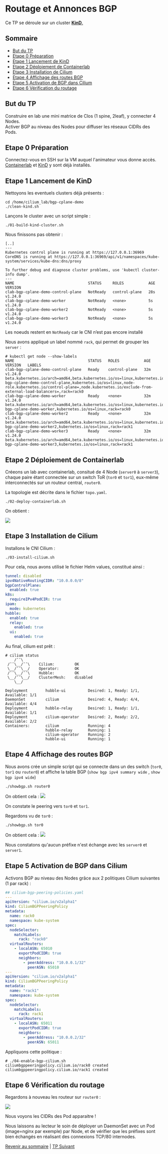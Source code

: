 # Routage et Annonces BGP

Ce TP se déroule sur un cluster <ins>**KinD**<ins>. 

## Sommaire
  * [But du TP](#but-du-tp)
  * [Etape 0 Préparation](#etape-0-préparation)
  * [Etape 1 Lancement de KinD](#etape-1-lancement-de-kind)
  * [Etape 2 Déploiement de Containerlab](#deploiement-de-containerlab)
  * [Etape 3 Installation de Cilium](#installation-de-cilium)
  * [Etape 4 Affichage des routes BGP](#affichage-des-routes-bgp)
  * [Etape 5 Activation de BGP dans Cilium](#activation-de-bgp-dans-cilium)
  * [Etape 6 Vérification du routage](#verification-du-routage)

## But du TP
Construire en lab une mini matrice de Clos (1 spine, 2leaf), y connecter 4 Nodes.  
Activer BGP au niveau des Nodes pour diffuser les réseaux CIDRs des Pods.

## Etape 0 Préparation

Connectez-vous en SSH sur la VM auquel l'animateur vous donne accès.  
[Containerlab](containerlab.io) et [KinD](https://kind.sigs.k8s.io/) y sont déjà installés.

## Etape 1 Lancement de KinD

Nettoyons les eventuels clusters déjà présents :
```shell
cd /home/cilium_lab/bgp-cplane-demo
./clean-kind.sh 
```

Lançons le cluster avec un script simple :
```shell
./01-build-kind-cluster.sh 
```
Nous finissons pas obtenir :
```
[..]
---
Kubernetes control plane is running at https://127.0.0.1:36969
CoreDNS is running at https://127.0.0.1:36969/api/v1/namespaces/kube-system/services/kube-dns:dns/proxy

To further debug and diagnose cluster problems, use 'kubectl cluster-info dump'.
---
NAME                                 STATUS     ROLES           AGE   VERSION
clab-bgp-cplane-demo-control-plane   NotReady   control-plane   28s   v1.24.0
clab-bgp-cplane-demo-worker          NotReady   <none>          5s    v1.24.0
clab-bgp-cplane-demo-worker2         NotReady   <none>          5s    v1.24.0
clab-bgp-cplane-demo-worker3         NotReady   <none>          5s    v1.24.0
```

Les noeuds restent en `NotReady` car le CNI n’est pas encore installé

Nous avons appliqué un label nommé `rack`, qui permet de grouper les `server` :
```shell
# kubectl get node --show-labels
NAME                                 STATUS   ROLES           AGE   VERSION   LABELS
clab-bgp-cplane-demo-control-plane   Ready    control-plane   32m   v1.24.0   beta.kubernetes.io/arch=amd64,beta.kubernetes.io/os=linux,kubernetes.io/arch=amd64,kubernetes.io/hostname=clab-bgp-cplane-demo-control-plane,kubernetes.io/os=linux,node-role.kubernetes.io/control-plane=,node.kubernetes.io/exclude-from-external-load-balancers=,rack=rack0
clab-bgp-cplane-demo-worker          Ready    <none>          32m   v1.24.0   beta.kubernetes.io/arch=amd64,beta.kubernetes.io/os=linux,kubernetes.io/arch=amd64,kubernetes.io/hostname=clab-bgp-cplane-demo-worker,kubernetes.io/os=linux,rack=rack0
clab-bgp-cplane-demo-worker2         Ready    <none>          32m   v1.24.0   beta.kubernetes.io/arch=amd64,beta.kubernetes.io/os=linux,kubernetes.io/arch=amd64,kubernetes.io/hostname=clab-bgp-cplane-demo-worker2,kubernetes.io/os=linux,rack=rack1
clab-bgp-cplane-demo-worker3         Ready    <none>          32m   v1.24.0   beta.kubernetes.io/arch=amd64,beta.kubernetes.io/os=linux,kubernetes.io/arch=amd64,kubernetes.io/hostname=clab-bgp-cplane-demo-worker3,kubernetes.io/os=linux,rack=rack1
```

## Etape 2 Déploiement de Containerlab

Créeons un lab avec containerlab, consitué de 4 Node (`server0` à `server3`), chaque paire étant connectée sur un switch ToR (`tor0` et `tor1`), eux-même interconnectés sur un routeur central, `router0`.

La topologie est décrite dans le fichier `topo.yaml`.

```shell
./02-deploy-containerlab.sh 
```

On obtient :

![](/img/containerlab.png)

## Etape 3 Installation de Cilium

Installons le CNI Cilium :
```shell
./03-install-cilium.sh 
```

Pour cela, nous avons utilisé le fichier Helm values, constitué ainsi :
```yaml
tunnel: disabled
ipv4NativeRoutingCIDR: "10.0.0.0/8"
bgpControlPlane:
  enabled: true
k8s:
  requireIPv4PodCIR: true
ipam:
  mode: kubernetes
hubble:
  enabled: true
  relay:
    enabled: true
  ui:
    enabled: true
```

Au final, cilium est prêt :

```shell
# cilium status
    /¯¯\
 /¯¯\__/¯¯\    Cilium:         OK
 \__/¯¯\__/    Operator:       OK
 /¯¯\__/¯¯\    Hubble:         OK
 \__/¯¯\__/    ClusterMesh:    disabled
    \__/

Deployment        hubble-ui          Desired: 1, Ready: 1/1, Available: 1/1
DaemonSet         cilium             Desired: 4, Ready: 4/4, Available: 4/4
Deployment        hubble-relay       Desired: 1, Ready: 1/1, Available: 1/1
Deployment        cilium-operator    Desired: 2, Ready: 2/2, Available: 2/2
Containers:       cilium             Running: 4
                  hubble-relay       Running: 1
                  cilium-operator    Running: 2
                  hubble-ui          Running: 1
```

## Etape 4 Affichage des routes BGP

Nous avons crée un simple script qui se connecte dans un des switch (`tor0`, `tor1` ou `router0`) et affiche la table BGP (`show bgp ipv4 summary wide` , `show bgp ipv4 wide`)
```shell
./showbgp.sh router0
```
On obtient cela :
![](/img/bgp1.png)

On constate le peering vers `tor0` et `tor1`.

Regardons vu de `tor0` :
```shell
./showbgp.sh tor0
```

On obtient cela :
![](/img/bgp2.png)

Nous constatons qu'aucun préfixe n'est échange avec les `server0` et `server1`.

## Etape 5 Activation de BGP dans Cilium

Activons BGP au niveau des Nodes grâce aux 2 politiques Cilium suivantes (1 par rack) :
```yaml
## cilium-bgp-peering-policies.yaml 
---
apiVersion: "cilium.io/v2alpha1"
kind: CiliumBGPPeeringPolicy
metadata:
  name: rack0
  namespace: kube-system
spec:
  nodeSelector:
    matchLabels:
      rack: "rack0"
  virtualRouters:
    - localASN: 65010
      exportPodCIDR: true
      neighbors:
        - peerAddress: "10.0.0.1/32"
          peerASN: 65010
---
apiVersion: "cilium.io/v2alpha1"
kind: CiliumBGPPeeringPolicy
metadata:
  name: "rack1"
  namespace: kube-system
spec:
  nodeSelector:
    matchLabels:
      rack: rack1
  virtualRouters:
    - localASN: 65011
      exportPodCIDR: true
      neighbors:
        - peerAddress: "10.0.0.2/32"
          peerASN: 65011
```

Appliquons cette politique :
```shell
# ./04-enable-bgp-cilium.sh
ciliumbgppeeringpolicy.cilium.io/rack0 created
ciliumbgppeeringpolicy.cilium.io/rack1 created 
```
## Etape 6 Vérification du routage

Regardons à nouveau les routeur sur `router0` :  

![](/img/bgp3.png)

Nous voyons les CIDRs des Pod apparaitre !

Nous laissons au lecteur le soin de déployer un DaemonSet avec un Pod (image=nginx par exemple) par Node, et de vérifier que les préfixes sont bien échangés en réalisant des connexions TCP/80 internodes.


[Revenir au sommaire](../README.md) | [TP Suivant](./TP14.md)